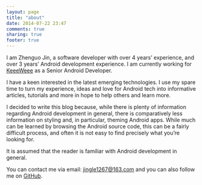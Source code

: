```yaml
---
layout: page
title: "about"
date: 2014-07-22 23:47
comments: true
sharing: true
footer: true
---
```



I am Zhenguo Jin, a software developer with over 4 years’ experience, and over 3 years’ Android development experience. I am currently working for <a href="http://www.keeeweee.com/" target="_blank">KeeeWeee</a> as a Senior Android Developer.

I have a keen interested in the latest emerging technologies. I use my spare time to turn my experience, ideas and love for Android tech into informative articles, tutorials and more in hope to help others and learn more.

I decided to write this blog because, while there is plenty of information regarding Android development in general, there is comparatively less information on styling and, in particular, theming Android apps. While much can be learned by browsing the Android source code, this can be a fairly difficult process, and often it is not easy to find precisely what you’re looking for.

It is assumed that the reader is familiar with Android development in general.


You can contact me via email: <a href="mailto:jingle1267@163.com">jingle1267@163.com</a> and you can also follow me on [GitHub](https://github.com/jingle1267).

